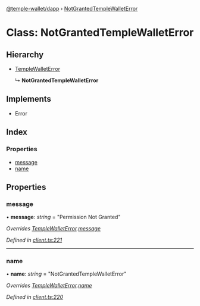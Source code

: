 [@temple-wallet/dapp](../README.md) › [NotGrantedTempleWalletError](notgrantedtemplewalleterror.md)

# Class: NotGrantedTempleWalletError

## Hierarchy

* [TempleWalletError](templewalleterror.md)

  ↳ **NotGrantedTempleWalletError**

## Implements

* Error

## Index

### Properties

* [message](notgrantedtemplewalleterror.md#message)
* [name](notgrantedtemplewalleterror.md#name)

## Properties

###  message

• **message**: *string* = "Permission Not Granted"

*Overrides [TempleWalletError](templewalleterror.md).[message](templewalleterror.md#message)*

*Defined in [client.ts:221](https://github.com/madfish-solutions/thanoswallet-dapp/blob/7b4ea2b/src/client.ts#L221)*

___

###  name

• **name**: *string* = "NotGrantedTempleWalletError"

*Overrides [TempleWalletError](templewalleterror.md).[name](templewalleterror.md#name)*

*Defined in [client.ts:220](https://github.com/madfish-solutions/thanoswallet-dapp/blob/7b4ea2b/src/client.ts#L220)*

